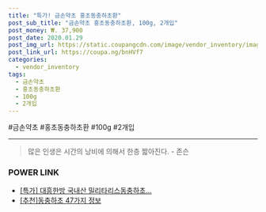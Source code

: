 ```yaml
--- 
title: "특가! 금손약초 홍초동충하초환" 
post_sub_title: "금손약초 홍초동충하초환, 100g, 2개입" 
post_money: ₩. 37,900 
post_date: 2020.01.29 
post_img_url: https://static.coupangcdn.com/image/vendor_inventory/images/2018/08/24/12/0/fdbbd584-be99-49b2-9dee-ec13567fcc64.jpg 
post_link_url: https://coupa.ng/bnHVf7 
categories: 
  - vendor_inventory 
tags: 
  - 금손약초 
  - 홍초동충하초환 
  - 100g 
  - 2개입 
--- 
```

  #금손약초 #홍초동충하초환 #100g #2개입 
<hr> 

> 많은 인생은 시간의 낭비에 의해서 한층 짧아진다. - 존슨 


### POWER LINK

* <a href="https://blog.naver.com/santokki14/221790629230" target="_blank">[특가] 대흥한방 국내산 밀리타리스동충하초...</a>
* <a href="https://blog.naver.com/fasyy4321/221789147237" target="_blank">[추천]동충하초 47가지 정보</a>
